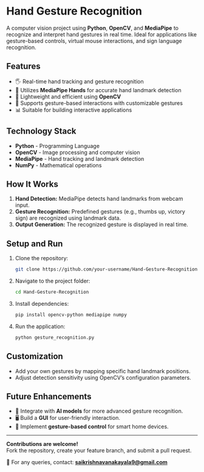# Hand Gesture Recognition

A computer vision project using **Python**, **OpenCV**, and **MediaPipe** to recognize and interpret hand gestures in real time. Ideal for applications like gesture-based controls, virtual mouse interactions, and sign language recognition.

## Features
- 🖐️ Real-time hand tracking and gesture recognition
- 📸 Utilizes **MediaPipe Hands** for accurate hand landmark detection
- 🚀 Lightweight and efficient using **OpenCV**
- 🔎 Supports gesture-based interactions with customizable gestures
- 📊 Suitable for building interactive applications

## Technology Stack
- **Python** - Programming Language
- **OpenCV** - Image processing and computer vision
- **MediaPipe** - Hand tracking and landmark detection
- **NumPy** - Mathematical operations

## How It Works
1. **Hand Detection:** MediaPipe detects hand landmarks from webcam input.
2. **Gesture Recognition:** Predefined gestures (e.g., thumbs up, victory sign) are recognized using landmark data.
3. **Output Generation:** The recognized gesture is displayed in real time.

## Setup and Run
1. Clone the repository:
    ```bash
    git clone https://github.com/your-username/Hand-Gesture-Recognition.git
    ```
2. Navigate to the project folder:
    ```bash
    cd Hand-Gesture-Recognition
    ```
3. Install dependencies:
    ```bash
    pip install opencv-python mediapipe numpy
    ```
4. Run the application:
    ```bash
    python gesture_recognition.py
    ```

## Customization
- Add your own gestures by mapping specific hand landmark positions.
- Adjust detection sensitivity using OpenCV’s configuration parameters.

## Future Enhancements
- 🧠 Integrate with **AI models** for more advanced gesture recognition.
- 🖥️ Build a **GUI** for user-friendly interaction.
- 📡 Implement **gesture-based control** for smart home devices.

---

**Contributions are welcome!**  
Fork the repository, create your feature branch, and submit a pull request.  

📧 For any queries, contact: **saikrishnavanakayala9@gmail.com**  
